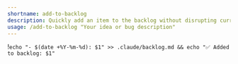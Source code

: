 ```yaml
---
shortname: add-to-backlog
description: Quickly add an item to the backlog without disrupting current work
usage: /add-to-backlog "Your idea or bug description"
---
```


!`echo "- $(date +%Y-%m-%d): $1" >> .claude/backlog.md && echo "✅ Added to backlog: $1"`